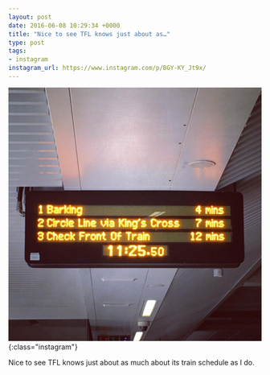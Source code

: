 ```yaml
---
layout: post
date: 2016-06-08 10:29:34 +0000
title: "Nice to see TFL knows just about as…"
type: post
tags:
- instagram
instagram_url: https://www.instagram.com/p/BGY-KY_Jt9x/
---
```


![Instagram - BGY-KY_Jt9x](/img/BGY-KY_Jt9x.jpg){:class="instagram"}

Nice to see TFL knows just about as much about its train schedule as I do.
